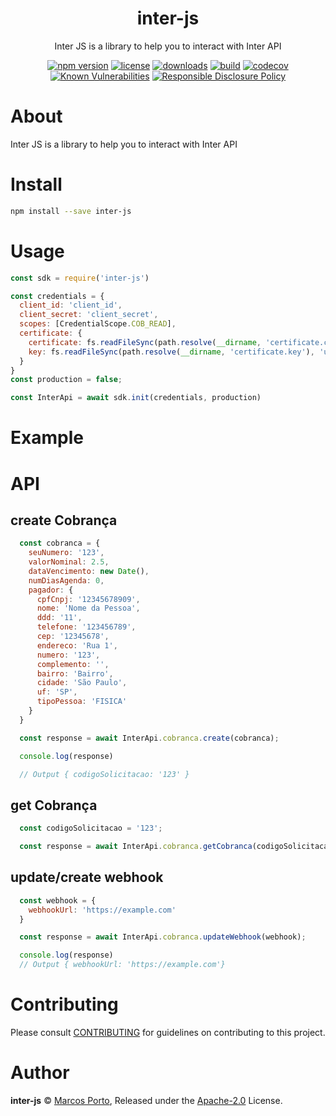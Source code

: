 
<p align="center"><h1 align="center">
  inter-js
</h1>

<p align="center">
  Inter JS is a library to help you to interact with Inter API
</p>

<p align="center">
  <a href="https://www.npmjs.org/package/inter-js"><img src="https://badgen.net/npm/v/inter-js" alt="npm version"/></a>
  <a href="https://www.npmjs.org/package/inter-js"><img src="https://badgen.net/npm/license/inter-js" alt="license"/></a>
  <a href="https://www.npmjs.org/package/inter-js"><img src="https://badgen.net/npm/dt/inter-js" alt="downloads"/></a>
  <a href="https://github.com/maporto/inter-js/actions?workflow=CI"><img src="https://github.com/maporto/inter-js/workflows/CI/badge.svg" alt="build"/></a>
  <a href="https://codecov.io/gh/maporto/inter-js"><img src="https://codecov.io/gh/maporto/inter-js/graph/badge.svg?token=VUCHDC63EJ" alt="codecov"/></a>
  <a href="https://snyk.io/test/github/maporto/inter-js"><img src="https://snyk.io/test/github/maporto/inter-js/badge.svg" alt="Known Vulnerabilities"/></a>
  <a href="./SECURITY.md"><img src="https://img.shields.io/badge/Security-Responsible%20Disclosure-yellow.svg" alt="Responsible Disclosure Policy" /></a>
</p>

# About

Inter JS is a library to help you to interact with Inter API

# Install

```bash
npm install --save inter-js
```

# Usage

```js
const sdk = require('inter-js')

const credentials = {
  client_id: 'client_id',
  client_secret: 'client_secret',
  scopes: [CredentialScope.COB_READ],
  certificate: {
    certificate: fs.readFileSync(path.resolve(__dirname, 'certificate.crt'), 'utf8'),
    key: fs.readFileSync(path.resolve(__dirname, 'certificate.key'), 'utf8')
  }
}
const production = false;

const InterApi = await sdk.init(credentials, production)
```

# Example

# API

## create Cobrança
```js
  const cobranca = {
    seuNumero: '123',
    valorNominal: 2.5,
    dataVencimento: new Date(),
    numDiasAgenda: 0,
    pagador: {
      cpfCnpj: '12345678909',
      nome: 'Nome da Pessoa',
      ddd: '11',
      telefone: '123456789',
      cep: '12345678',
      endereco: 'Rua 1',
      numero: '123',
      complemento: '',
      bairro: 'Bairro',
      cidade: 'São Paulo',
      uf: 'SP',
      tipoPessoa: 'FISICA'
    }
  }

  const response = await InterApi.cobranca.create(cobranca);

  console.log(response)

  // Output { codigoSolicitacao: '123' }
```


## get Cobrança
```js
  const codigoSolicitacao = '123'; 

  const response = await InterApi.cobranca.getCobranca(codigoSolicitacao);
```

## update/create webhook
```js
  const webhook = {
    webhookUrl: 'https://example.com'
  }

  const response = await InterApi.cobranca.updateWebhook(webhook);

  console.log(response)
  // Output { webhookUrl: 'https://example.com'}
```

# Contributing

Please consult [CONTRIBUTING](./CONTRIBUTING.md) for guidelines on contributing to this project.

# Author

**inter-js** © [Marcos Porto](https://github.com/maporto), Released under the [Apache-2.0](./LICENSE) License.
